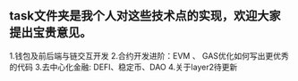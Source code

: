 ## task文件夹是我个人对这些技术点的实现，欢迎大家提出宝贵意见。
1.钱包及前后端与链交互开发
2.合约开发进阶：EVM  、 GAS优化如何写出更优秀的代码
3.去中心化金融: DEFI、稳定币、DAO
4.关于layer2待更新







